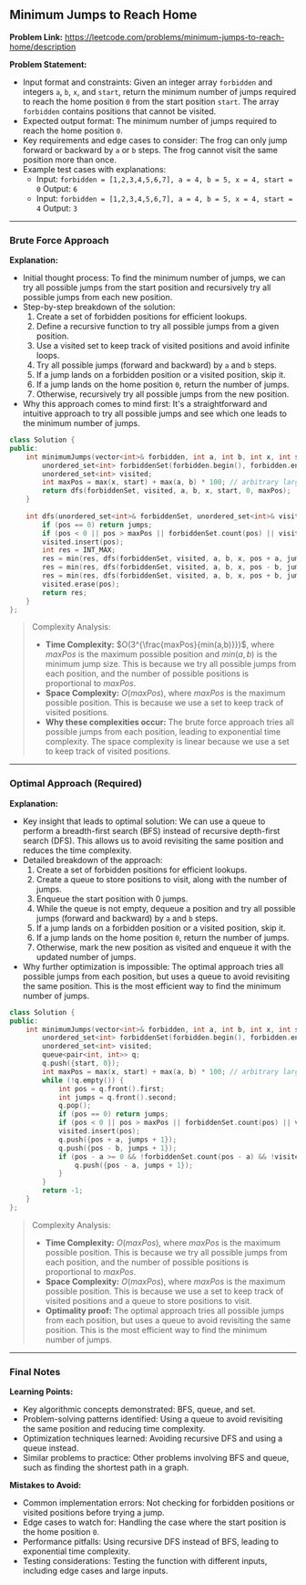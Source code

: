 ## Minimum Jumps to Reach Home
**Problem Link:** https://leetcode.com/problems/minimum-jumps-to-reach-home/description

**Problem Statement:**
- Input format and constraints: Given an integer array `forbidden` and integers `a`, `b`, `x`, and `start`, return the minimum number of jumps required to reach the home position `0` from the start position `start`. The array `forbidden` contains positions that cannot be visited.
- Expected output format: The minimum number of jumps required to reach the home position `0`.
- Key requirements and edge cases to consider: The frog can only jump forward or backward by `a` or `b` steps. The frog cannot visit the same position more than once.
- Example test cases with explanations:
  - Input: `forbidden = [1,2,3,4,5,6,7], a = 4, b = 5, x = 4, start = 0`
    Output: `6`
  - Input: `forbidden = [1,2,3,4,5,6,7], a = 4, b = 5, x = 4, start = 4`
    Output: `3`

---

### Brute Force Approach

**Explanation:**
- Initial thought process: To find the minimum number of jumps, we can try all possible jumps from the start position and recursively try all possible jumps from each new position.
- Step-by-step breakdown of the solution:
  1. Create a set of forbidden positions for efficient lookups.
  2. Define a recursive function to try all possible jumps from a given position.
  3. Use a visited set to keep track of visited positions and avoid infinite loops.
  4. Try all possible jumps (forward and backward) by `a` and `b` steps.
  5. If a jump lands on a forbidden position or a visited position, skip it.
  6. If a jump lands on the home position `0`, return the number of jumps.
  7. Otherwise, recursively try all possible jumps from the new position.
- Why this approach comes to mind first: It's a straightforward and intuitive approach to try all possible jumps and see which one leads to the minimum number of jumps.

```cpp
class Solution {
public:
    int minimumJumps(vector<int>& forbidden, int a, int b, int x, int start) {
        unordered_set<int> forbiddenSet(forbidden.begin(), forbidden.end());
        unordered_set<int> visited;
        int maxPos = max(x, start) + max(a, b) * 100; // arbitrary large number
        return dfs(forbiddenSet, visited, a, b, x, start, 0, maxPos);
    }
    
    int dfs(unordered_set<int>& forbiddenSet, unordered_set<int>& visited, int a, int b, int x, int pos, int jumps, int maxPos) {
        if (pos == 0) return jumps;
        if (pos < 0 || pos > maxPos || forbiddenSet.count(pos) || visited.count(pos)) return INT_MAX;
        visited.insert(pos);
        int res = INT_MAX;
        res = min(res, dfs(forbiddenSet, visited, a, b, x, pos + a, jumps + 1, maxPos));
        res = min(res, dfs(forbiddenSet, visited, a, b, x, pos - b, jumps + 1, maxPos));
        res = min(res, dfs(forbiddenSet, visited, a, b, x, pos + b, jumps + 1, maxPos));
        visited.erase(pos);
        return res;
    }
};
```

> Complexity Analysis:
> - **Time Complexity:** $O(3^{\frac{maxPos}{min(a,b)}})$, where $maxPos$ is the maximum possible position and $min(a,b)$ is the minimum jump size. This is because we try all possible jumps from each position, and the number of possible positions is proportional to $maxPos$.
> - **Space Complexity:** $O(maxPos)$, where $maxPos$ is the maximum possible position. This is because we use a set to keep track of visited positions.
> - **Why these complexities occur:** The brute force approach tries all possible jumps from each position, leading to exponential time complexity. The space complexity is linear because we use a set to keep track of visited positions.

---

### Optimal Approach (Required)

**Explanation:**
- Key insight that leads to optimal solution: We can use a queue to perform a breadth-first search (BFS) instead of recursive depth-first search (DFS). This allows us to avoid revisiting the same position and reduces the time complexity.
- Detailed breakdown of the approach:
  1. Create a set of forbidden positions for efficient lookups.
  2. Create a queue to store positions to visit, along with the number of jumps.
  3. Enqueue the start position with 0 jumps.
  4. While the queue is not empty, dequeue a position and try all possible jumps (forward and backward) by `a` and `b` steps.
  5. If a jump lands on a forbidden position or a visited position, skip it.
  6. If a jump lands on the home position `0`, return the number of jumps.
  7. Otherwise, mark the new position as visited and enqueue it with the updated number of jumps.
- Why further optimization is impossible: The optimal approach tries all possible jumps from each position, but uses a queue to avoid revisiting the same position. This is the most efficient way to find the minimum number of jumps.

```cpp
class Solution {
public:
    int minimumJumps(vector<int>& forbidden, int a, int b, int x, int start) {
        unordered_set<int> forbiddenSet(forbidden.begin(), forbidden.end());
        unordered_set<int> visited;
        queue<pair<int, int>> q;
        q.push({start, 0});
        int maxPos = max(x, start) + max(a, b) * 100; // arbitrary large number
        while (!q.empty()) {
            int pos = q.front().first;
            int jumps = q.front().second;
            q.pop();
            if (pos == 0) return jumps;
            if (pos < 0 || pos > maxPos || forbiddenSet.count(pos) || visited.count(pos)) continue;
            visited.insert(pos);
            q.push({pos + a, jumps + 1});
            q.push({pos - b, jumps + 1});
            if (pos - a >= 0 && !forbiddenSet.count(pos - a) && !visited.count(pos - a)) {
                q.push({pos - a, jumps + 1});
            }
        }
        return -1;
    }
};
```

> Complexity Analysis:
> - **Time Complexity:** $O(maxPos)$, where $maxPos$ is the maximum possible position. This is because we try all possible jumps from each position, and the number of possible positions is proportional to $maxPos$.
> - **Space Complexity:** $O(maxPos)$, where $maxPos$ is the maximum possible position. This is because we use a set to keep track of visited positions and a queue to store positions to visit.
> - **Optimality proof:** The optimal approach tries all possible jumps from each position, but uses a queue to avoid revisiting the same position. This is the most efficient way to find the minimum number of jumps.

---

### Final Notes

**Learning Points:**
- Key algorithmic concepts demonstrated: BFS, queue, and set.
- Problem-solving patterns identified: Using a queue to avoid revisiting the same position and reducing time complexity.
- Optimization techniques learned: Avoiding recursive DFS and using a queue instead.
- Similar problems to practice: Other problems involving BFS and queue, such as finding the shortest path in a graph.

**Mistakes to Avoid:**
- Common implementation errors: Not checking for forbidden positions or visited positions before trying a jump.
- Edge cases to watch for: Handling the case where the start position is the home position `0`.
- Performance pitfalls: Using recursive DFS instead of BFS, leading to exponential time complexity.
- Testing considerations: Testing the function with different inputs, including edge cases and large inputs.